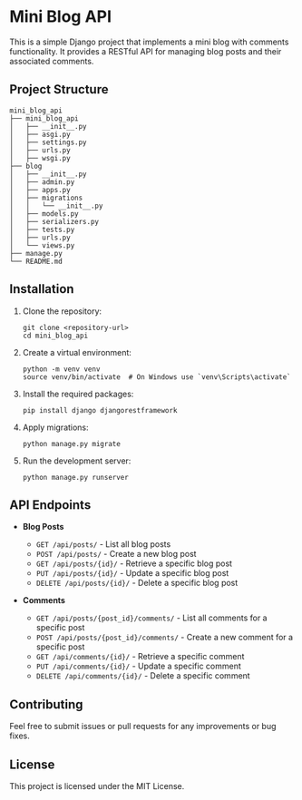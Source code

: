 # Mini Blog API

This is a simple Django project that implements a mini blog with comments functionality. It provides a RESTful API for managing blog posts and their associated comments.

## Project Structure

```
mini_blog_api
├── mini_blog_api
│   ├── __init__.py
│   ├── asgi.py
│   ├── settings.py
│   ├── urls.py
│   ├── wsgi.py
├── blog
│   ├── __init__.py
│   ├── admin.py
│   ├── apps.py
│   ├── migrations
│   │   └── __init__.py
│   ├── models.py
│   ├── serializers.py
│   ├── tests.py
│   ├── urls.py
│   └── views.py
├── manage.py
└── README.md
```

## Installation

1. Clone the repository:
   ```
   git clone <repository-url>
   cd mini_blog_api
   ```

2. Create a virtual environment:
   ```
   python -m venv venv
   source venv/bin/activate  # On Windows use `venv\Scripts\activate`
   ```

3. Install the required packages:
   ```
   pip install django djangorestframework
   ```

4. Apply migrations:
   ```
   python manage.py migrate
   ```

5. Run the development server:
   ```
   python manage.py runserver
   ```

## API Endpoints

- **Blog Posts**
  - `GET /api/posts/` - List all blog posts
  - `POST /api/posts/` - Create a new blog post
  - `GET /api/posts/{id}/` - Retrieve a specific blog post
  - `PUT /api/posts/{id}/` - Update a specific blog post
  - `DELETE /api/posts/{id}/` - Delete a specific blog post

- **Comments**
  - `GET /api/posts/{post_id}/comments/` - List all comments for a specific post
  - `POST /api/posts/{post_id}/comments/` - Create a new comment for a specific post
  - `GET /api/comments/{id}/` - Retrieve a specific comment
  - `PUT /api/comments/{id}/` - Update a specific comment
  - `DELETE /api/comments/{id}/` - Delete a specific comment

## Contributing

Feel free to submit issues or pull requests for any improvements or bug fixes. 

## License

This project is licensed under the MIT License.